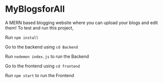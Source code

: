 # MyBlogsforAll
A MERN based blogging website where you can upload your blogs and edit them!
To test and run this project, 

Run ```npm install```

Go to the backend using ```cd Backend```

Run ```nodemon index.js``` to run the Backend

Go to the frontend using ```cd frontend```

Run ```npm start``` to run the Frontend

